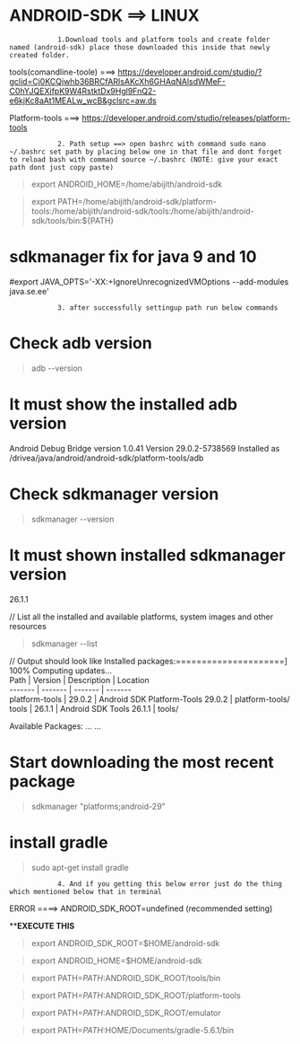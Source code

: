 # ANDROID-SDK ==> LINUX


				1.Download tools and platform tools and create folder named (android-sdk) place those downloaded this inside that newly created folder.

tools(comandline-toole) ===> https://developer.android.com/studio/?gclid=Cj0KCQjwhb36BRCfARIsAKcXh6GHAqNAlsdWMeF-C0hYJQEXifpK9W4RstktDx9Hgl9FnQ2-e6kjKc8aAt1MEALw_wcB&gclsrc=aw.ds

Platform-tools ===> https://developer.android.com/studio/releases/platform-tools

				2. Path setup ==> open bashrc with command sudo nano ~/.bashrc set path by placing below one in that file and dont forget to reload bash with command source ~/.bashrc (NOTE: give your exact path dont just copy paste)

>export ANDROID_HOME=/home/abijith/android-sdk

>export PATH=/home/abijith/android-sdk/platform-tools:/home/abijith/android-sdk/tools:/home/abijith/android-sdk/tools/bin:${PATH}

# sdkmanager fix for java 9 and 10
#export JAVA_OPTS='-XX:+IgnoreUnrecognizedVMOptions --add-modules java.se.ee'

				3. after successfully settingup path run below commands
# Check adb version
>adb --version

# It must show the installed adb version
Android Debug Bridge version 1.0.41
Version 29.0.2-5738569
Installed as /drivea/java/android/android-sdk/platform-tools/adb

# Check sdkmanager version
>sdkmanager --version

# It must shown installed sdkmanager version
26.1.1

// List all the installed and available platforms, system images and other resources 
>sdkmanager --list

// Output should look like
Installed packages:=====================] 100% Computing updates...             
  Path           | Version | Description                       | Location       
  -------        | ------- | -------                           | -------        
  platform-tools | 29.0.2  | Android SDK Platform-Tools 29.0.2 | platform-tools/
  tools          | 26.1.1  | Android SDK Tools 26.1.1          | tools/

Available Packages:
...
...

# Start downloading the most recent package
>sdkmanager "platforms;android-29"

# install gradle
>sudo apt-get install gradle

				4. And if you getting this below error just do the thing which mentioned below that in terminal

ERROR ====> ANDROID_SDK_ROOT=undefined (recommended setting)

******EXECUTE THIS****
>export ANDROID_SDK_ROOT=$HOME/android-sdk

>export ANDROID_HOME=$HOME/android-sdk

>export PATH=$PATH:$ANDROID_SDK_ROOT/tools/bin

>export PATH=$PATH:$ANDROID_SDK_ROOT/platform-tools

>export PATH=$PATH:$ANDROID_SDK_ROOT/emulator

>export PATH=$PATH:$HOME/Documents/gradle-5.6.1/bin

